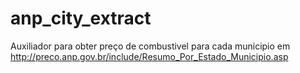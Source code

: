 # anp_city_extract
Auxiliador para obter preço de combustivel para cada municipio em http://preco.anp.gov.br/include/Resumo_Por_Estado_Municipio.asp

